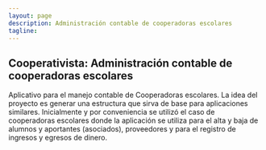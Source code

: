 ```yaml
---
layout: page
description: Administración contable de cooperadoras escolares
tagline: 
---
```


## Cooperativista: Administración contable de cooperadoras escolares

Aplicativo para el manejo contable de Cooperadoras escolares. La idea del proyecto es generar una estructura que sirva de base para aplicaciones similares. Inicialmente y por conveniencia se utilizó el caso de cooperadoras escolares donde la aplicación se utiliza para el alta y baja de alumnos y aportantes (asociados), proveedores y para el registro de ingresos y egresos de dinero.
